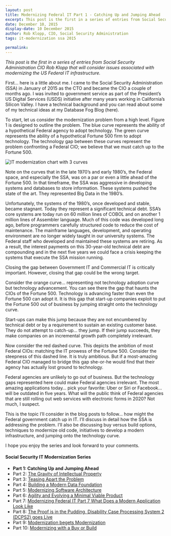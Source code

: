 ```yaml
---
layout: post
title: Modernizing Federal IT Part 1 - Catching Up and Jumping Ahead
excerpt: This post is the first in a series of entries from Social Security Administration CIO Rob Klopp that will consider issues associated with modernizing the US Federal IT infrastructure.
date: December 10, 2015
display-date: 10 December 2015
author: Rob Klopp, CIO, Social Security Administration
tags: it-modernization ssa 2015

permalink:
---
```

_This post is the first in a series of entries from Social Security Administration CIO Rob Klopp that will consider issues associated with modernizing the US Federal IT infrastructure._

First… here is a little about me. I came to the Social Security Administration (SSA) in January of 2015 as the CTO and became the CIO a couple of months ago. I was invited to government service as part of the President’s US Digital Services (USDS) initiative after many years working in California’s Silicon Valley. I have a technical background and you can read about some of my technical ideas at my Database Fog Blog (here).

To start, let us consider the modernization problem from a high level. Figure 1 is designed to outline the problem. The blue curve represents the ability of a hypothetical Federal agency to adopt technology. The green curve represents the ability of a hypothetical Fortune 500 firm to adopt technology. The technology gap between these curves represent the problem confronting a Federal CIO; we believe that we must catch up to the Fortune 500.

![IT modernization chart with 3 curves]({{site.baseurl}}/assets/images/blog/2015.12.10.ssa.modernization.png)

Note on the curves that in the late 1970’s and early 1980’s, the Federal space, and especially the SSA, was on a par or even a little ahead of the Fortune 500. In that timeframe, the SSA was aggressive in developing systems and databases to store information. These systems pushed the state of the art. They represented Big Data in the 1980’s.

Unfortunately, the systems of the 1980’s, once developed and stable, became stagnant. Today they represent a significant technical debt. SSA’s core systems are today run on 60 million lines of COBOL and on another 1 million lines of Assembler language. Much of this code was developed long ago, before programmers carefully structured code to reduce the cost of maintenance. The mainframe languages, development, and operating environment are no longer widely taught in our university systems. The Federal staff who developed and maintained these systems are retiring. As a result, the interest payments on this 30-year-old technical debt are compounding and in the next five years we could face a crisis keeping the systems that execute the SSA mission running.

Closing the gap between Government IT and Commercial IT is critically important. However, closing that gap could be the wrong target.

Consider the orange curve… representing not technology adoption curve but technology advancement. You can see there the gap that haunts the CIOs of the Fortune 500. Technology is advancing faster than even the Fortune 500 can adopt it. It is this gap that start-up companies exploit to put the Fortune 500 out of business by jumping straight onto the technology curve.

Start-ups can make this jump because they are not encumbered by technical debt or by a requirement to sustain an existing customer base. They do not attempt to catch-up… they jump. If their jump succeeds, they make companies on an incremental growth path completely irrelevant.

Now consider the red dashed curve. This depicts the ambition of most Federal CIOs: matching the IT prowess of the Fortune 500. Consider the steepness of this dashed line. It is truly ambitious. But if a most-amazing Federal CIO managed to bridge this gap she-or-he would find that their agency has actually lost ground to technology.

Federal agencies are unlikely to go out of business. But the technology gaps represented here could make Federal agencies irrelevant. The most amazing applications today… pick your favorite: Uber or Siri or Facebook… will be outdated in five years. What will the public think of Federal agencies that are still rolling out web services with electronic forms in 2020? Not much, I suspect.

This is the topic I’ll consider in the blog posts to follow… how might the Federal government catch up in IT. I’ll discuss in detail how the SSA is addressing the problem. I’ll also be discussing buy versus build options, techniques to modernize old code, initiatives to develop a modern infrastructure, and jumping onto the technology curve.

I hope you enjoy the series and look forward to your comments.

#### Social Security IT Modernization Series
* **Part 1: Catching Up and Jumping Ahead**
* Part 2: [The Gravity of Intellectual Property]({{site.baseurl}}/2016/01/19/ssa-modernization-2.html)
* Part 3: [Teasing Apart the Problem]({{site.baseurl}}/2016/03/07/ssa-modernization-3.html)
* Part 4: [Building a Modern Data Foundation]({{site.baseurl}}/2016/03/21/ssa-modernization-4.html)
* Part 5: [Modernizing Software Architecture]({{site.baseurl}}/2016/05/23/ssa-modernization-5.html)
* Part 6: [Agility and Evolving a Minimal Viable Product]({{site.baseurl}}/2016/11/07/ssa-modernization-6.html)
* Part 7: [Modernizing Federal IT Part 7 What Does a Modern Application Look Like]({{site.baseurl}}/2016/11/22/ssa-modernization-7.html)
* Part 8: [The Proof is in the Pudding, Disability Case Processing System 2 (DCPS2) goes Live]({{site.baseurl}}/2017/01/09/ssa-modernization-8.html)
* Part 9: [Modernization begets Modernization]({{site.baseurl}}/2017/03/27/ssa-modernization-9.html)
* Part 10: [Modernizing with a Buy or Build]({{site.baseurl}}/2017/04/14/ssa-modernization-10.html)
